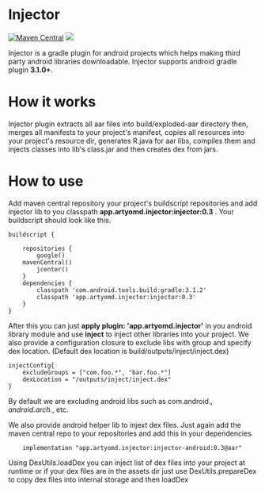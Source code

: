 # Injector
[![Maven Central](https://maven-badges.herokuapp.com/maven-central/app.artyomd.injector/injector/badge.svg)](https://maven-badges.herokuapp.com/maven-central/app.artyomd.injector/injector)
<a href='https://travis-ci.org/artyomd/Injector/builds'><img src='https://travis-ci.org/artyomd/Injector.svg?branch=master'></a>

Injector is a gradle plugin for android projects which helps making third party android libraries downloadable. Injector supports android gradle plugin **3.1.0+**.
# How it works
Injector plugin extracts all aar files into build/exploded-aar directory then, merges all manifests to your project's manifest, copies all resources into your project's resource dir, generates R.java for aar libs, compiles them and injects classes into lib's class.jar and then creates dex from jars.
# How to use
Add  maven central repository your project's buildscript repositories and add injector lib to you classpath **app.artyomd.injector:injector:0.3** . Your buildscript should look like this.
```
buildscript {

    repositories {
        google()
	mavenCentral()
        jcenter()
    }
    dependencies {
        classpath 'com.android.tools.build:gradle:3.1.2'
        classpath 'app.artyomd.injector:injector:0.3'
    }
}
```
After this you can just **apply plugin: 'app.artyomd.injector'** in you android library module and use **inject** to inject other libraries into your project. We also provide a configuration closure to exclude libs with group and specify dex location. (Default dex location is build/outputs/inject/inject.dex)
```
injectConfig{
	excludeGroups = ["com.foo.*", "bar.foo.*"]
	dexLocation = "/outputs/inject/inject.dex"
}
```
By default we are excluding android libs such as com.android.*, android.arch.*, etc.

We also provide android helper lib to injext dex files. Just again add the maven central repo to your repositories and add this in your dependencies
```
	implementation "app.artyomd.injector:injector-android:0.3@aar"
```
Using DexUtils.loadDex you can inject list of dex files into your project at runtime or if your dex files are in the assets dir just use DexUtils.prepareDex to copy dex files into internal storage and then loadDex
